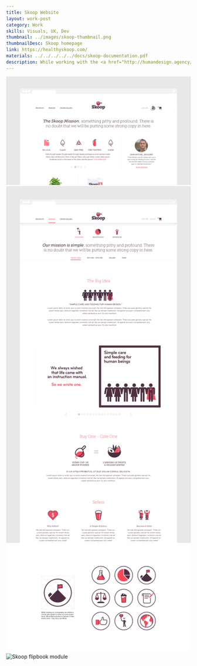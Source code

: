 ```yaml
---
title: Skoop Website
layout: work-post
category: Work
skills: Visuals, UX, Dev
thumbnail: ../images/skoop-thumbnail.png
thumbnailDesc: Skoop homepage
link: https://healthyskoop.com/
materials: ../../../../../docs/skoop-documentation.pdf
description: While working with the <a href="http://humandesign.agency/">Human Design</a> team we created a new website and seller portal for a health shake called Skoop. The Boulder-based company, founded by Alex Bogusky, makes a shake mix sold by individual resellers around the nation.<p>After working with the design team on the site, I then joined the front-end development team to build it.
---
```

<div><img class="project-image" alt="Skoop homepage" src="/images/skoop-homepage.png"></div>

<div><img class="project-image" alt="Skoop Story page" src="/images/skoop-story.png"></div>

<div><img class="project-image" alt="Skoop iconography" src="/images/skoop-icons.png"></div>

<div><img class="project-image" alt="Skoop flipbook module" src="/images/skoop-flipbook.gif"></div>
